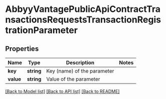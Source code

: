 # AbbyyVantagePublicApiContractTransactionsRequestsTransactionRegistrationParameter

## Properties
Name | Type | Description | Notes
------------ | ------------- | ------------- | -------------
**key** | **string** | Key (name) of the parameter | 
**value** | **string** | Value of the parameter | 

[[Back to Model list]](../../README.md#documentation-for-models) [[Back to API list]](../../README.md#documentation-for-api-endpoints) [[Back to README]](../../README.md)

